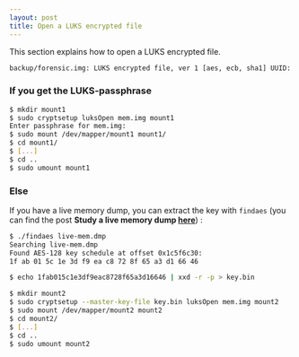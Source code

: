 ```yaml
---
layout: post
title: Open a LUKS encrypted file
---
```


This section explains how to open a LUKS encrypted file. 

```sh
backup/forensic.img: LUKS encrypted file, ver 1 [aes, ecb, sha1] UUID: f832c51b-4f4d-446d-9d21-746b5c26095b
```

### If you get the LUKS-passphrase

```sh
$ mkdir mount1
$ sudo cryptsetup luksOpen mem.img mount1
Enter passphrase for mem.img: 
$ sudo mount /dev/mapper/mount1 mount1/
$ cd mount1/
$ [...]
$ cd ..
$ sudo umount mount1
```

### Else

If you have a live memory dump, you can extract the key with ```findaes``` (you can find the post **Study a live memory dump <a href="{{ site.baseurl }}/Study-Memory-Dump/" target="_blank">here</a>**) : 

```sh
$ ./findaes live-mem.dmp
Searching live-mem.dmp
Found AES-128 key schedule at offset 0x1c5f6c30: 
1f ab 01 5c 1e 3d f9 ea c8 72 8f 65 a3 d1 66 46

$ echo 1fab015c1e3df9eac8728f65a3d16646 | xxd -r -p > key.bin

$ mkdir mount2
$ sudo cryptsetup --master-key-file key.bin luksOpen mem.img mount2
$ sudo mount /dev/mapper/mount2 mount2
$ cd mount2/
$ [...]
$ cd ..
$ sudo umount mount2
```